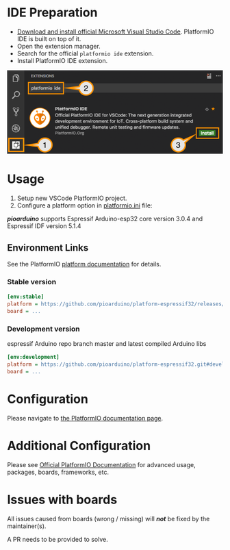 # IDE Preparation

- [Download and install official Microsoft Visual Studio Code](https://code.visualstudio.com/). PlatformIO IDE is built on top of it.
- Open the extension manager.
- Search for the official `platformio ide` extension.
- Install PlatformIO IDE extension.

![image](./images/idesetup.png)

# Usage

1. Setup new VSCode PlatformIO project.
1. Configure a platform option in [platformio.ini](https://docs.platformio.org/page/projectconf.html) file:

***pioarduino*** supports Espressif Arduino-esp32 core version 3.0.4 and Espressif IDF version 5.1.4

## Environment Links

See the PlatformIO [platform documentation](https://docs.platformio.org/en/latest/projectconf/sections/env/options/platform/platform.html#projectconf-env-platform) for details.

### Stable version

```ini
[env:stable]
platform = https://github.com/pioarduino/platform-espressif32/releases/download/51.03.04/platform-espressif32.zip
board = ...
```

### Development version

espressif Arduino repo branch master and latest compiled Arduino libs

```ini
[env:development]
platform = https://github.com/pioarduino/platform-espressif32.git#develop
board = ...
```

# Configuration

Please navigate to [the PlatformIO documentation page](https://docs.platformio.org/page/platforms/espressif32.html).


# Additional Configuration

Please see [Official PlatformIO Documentation](https://docs.platformio.org/page/platforms/espressif32.html) for advanced usage, packages, boards, frameworks, etc.

# Issues with boards

All issues caused from boards (wrong / missing) will ***not*** be fixed by the maintainer(s).

A PR needs to be provided to solve.
